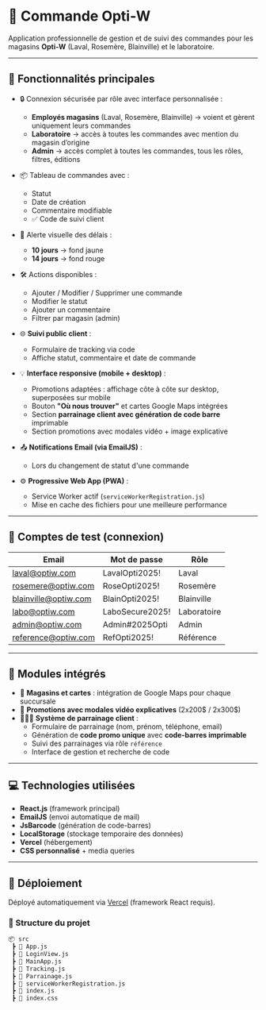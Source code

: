 # 🧾 Commande Opti-W

Application professionnelle de gestion et de suivi des commandes pour les magasins **Opti-W** (Laval, Rosemère, Blainville) et le laboratoire.

---

## 🧰 Fonctionnalités principales

- 🔒 Connexion sécurisée par rôle avec interface personnalisée :
  - **Employés magasins** (Laval, Rosemère, Blainville) → voient et gèrent uniquement leurs commandes
  - **Laboratoire** → accès à toutes les commandes avec mention du magasin d’origine
  - **Admin** → accès complet à toutes les commandes, tous les rôles, filtres, éditions

- 📦 Tableau de commandes avec :
  - Statut
  - Date de création
  - Commentaire modifiable
  - ✅ Code de suivi client

- 🔔 Alerte visuelle des délais :
  - **10 jours** → fond jaune
  - **14 jours** → fond rouge

- 🛠️ Actions disponibles :
  - Ajouter / Modifier / Supprimer une commande
  - Modifier le statut
  - Ajouter un commentaire
  - Filtrer par magasin (admin)

- 🌐 **Suivi public client** :
  - Formulaire de tracking via code
  - Affiche statut, commentaire et date de commande

- 💡 **Interface responsive (mobile + desktop)** :
  - Promotions adaptées : affichage côte à côte sur desktop, superposées sur mobile
  - Bouton **"Où nous trouver"** et cartes Google Maps intégrées
  - Section **parrainage client avec génération de code barre** imprimable
  - Section promotions avec modales vidéo + image explicative

- 📤 **Notifications Email (via EmailJS)** :
  - Lors du changement de statut d'une commande

- ⚙️ **Progressive Web App (PWA)** :
  - Service Worker actif (`serviceWorkerRegistration.js`)
  - Mise en cache des fichiers pour une meilleure performance

---

## 👥 Comptes de test (connexion)

| Email                 | Mot de passe     | Rôle        |
|----------------------|------------------|-------------|
| laval@optiw.com       | LavalOpti2025!   | Laval       |
| rosemere@optiw.com    | RoseOpti2025!    | Rosemère    |
| blainville@optiw.com  | BlainOpti2025!   | Blainville  |
| labo@optiw.com        | LaboSecure2025!  | Laboratoire |
| admin@optiw.com       | Admin#2025Opti   | Admin       |
| reference@optiw.com   | RefOpti2025!     | Référence   |

---

## 🛒 Modules intégrés

- 📍 **Magasins et cartes** : intégration de Google Maps pour chaque succursale
- 🎁 **Promotions avec modales vidéo explicatives** (2x200$ / 2x300$)
- 🧑‍🤝‍🧑 **Système de parrainage client** :
  - Formulaire de parrainage (nom, prénom, téléphone, email)
  - Génération de **code promo unique** avec **code-barres imprimable**
  - Suivi des parrainages via rôle `référence`
  - Interface de gestion et recherche de code

---

## 💻 Technologies utilisées

- **React.js** (framework principal)
- **EmailJS** (envoi automatique de mail)
- **JsBarcode** (génération de code-barres)
- **LocalStorage** (stockage temporaire des données)
- **Vercel** (hébergement)
- **CSS personnalisé** + media queries

---

## 🚀 Déploiement

Déployé automatiquement via [Vercel](https://vercel.com/) (framework React requis).

### 📁 Structure du projet

```bash
📦 src
 ┣ 📄 App.js
 ┣ 📄 LoginView.js
 ┣ 📄 MainApp.js
 ┣ 📄 Tracking.js
 ┣ 📄 Parrainage.js
 ┣ 📄 serviceWorkerRegistration.js
 ┣ 📄 index.js
 ┣ 📄 index.css
